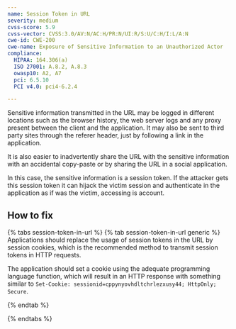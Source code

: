 ```yaml
---
name: Session Token in URL
severity: medium
cvss-score: 5.9
cvss-vector: CVSS:3.0/AV:N/AC:H/PR:N/UI:R/S:U/C:H/I:L/A:N
cwe-id: CWE-200
cwe-name: Exposure of Sensitive Information to an Unauthorized Actor
compliance:
  HIPAA: 164.306(a)
  ISO 27001: A.8.2, A.8.3
  owasp10: A2, A7
  pci: 6.5.10
  PCI v4.0: pci4-6.2.4

---            
```


Sensitive information transmitted in the URL may be logged in different locations such as the browser history, the web server logs and any proxy present between the client and the application. It may also be sent to third party sites through the referer header, just by following a link in the application.

It is also easier to inadvertently share the URL with the sensitive information with an accidental copy-paste or by sharing the URL in a social application.

In this case, the sensitive information is a session token. If the attacker gets this session token it can hijack the victim session and authenticate in the application as if was the victim, accessing is account.

## How to fix

{% tabs session-token-in-url %}
{% tab session-token-in-url generic %}
Applications should replace the usage of session tokens in the URL by session cookies, which is the recommended method to transmit session tokens in HTTP requests. 

The application should set a cookie using the adequate programming language function, which will result in an HTTP response with something similar to `Set-Cookie: sessionid=cppynyovhdltchrlezxusy44; HttpOnly; Secure`.



{% endtab %}

{% endtabs %}

